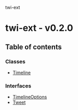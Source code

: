 twi-ext

# twi-ext - v0.2.0

## Table of contents

### Classes

- [Timeline](classes/Timeline.md)

### Interfaces

- [TimelineOptions](interfaces/TimelineOptions.md)
- [Tweet](interfaces/Tweet.md)
